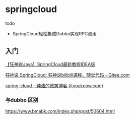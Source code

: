 # springcloud

todo

- SpringCloud轻松集成Dubbo实现RPC调用

## 入门

[【狂神说Java】SpringCloud最新教程IDEA版](https://www.bilibili.com/video/BV1jJ411S7xr?p=3)

[狂神说 SpringCloud: 狂神说bilibili课程，随堂代码 - Gitee.com](https://gitee.com/hongxiaohong/kuangspringcloud/tree/master)



[spring-cloud - 纯洁的微笑博客 (ityouknow.com)](http://www.ityouknow.com/spring-cloud.html)

### 与dubbo 区别

https://www.bmabk.com/index.php/post/50604.html